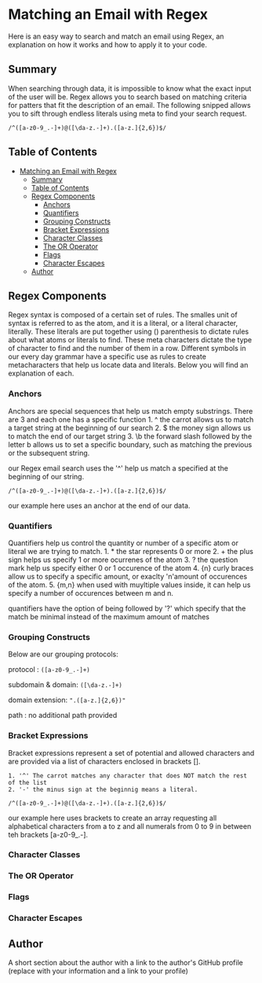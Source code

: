 # Matching an Email with Regex

Here is an easy way to search and match an email using Regex, an explanation on how it works and how to apply it to your code.

## Summary

When searching through data, it is impossible to know what the exact input of the user will be. Regex allows you to search based on matching criteria for patters that fit the description of an email. The following snipped allows you to sift through endless literals using meta to find your search request.

<code>/^([a-z0-9_\.-]+)@([\da-z\.-]+)\.([a-z\.]{2,6})$/</code>

## Table of Contents

- [Matching an Email with Regex](#matching-an-email-with-regex)
  - [Summary](#summary)
  - [Table of Contents](#table-of-contents)
  - [Regex Components](#regex-components)
    - [Anchors](#anchors)
    - [Quantifiers](#quantifiers)
    - [Grouping Constructs](#grouping-constructs)
    - [Bracket Expressions](#bracket-expressions)
    - [Character Classes](#character-classes)
    - [The OR Operator](#the-or-operator)
    - [Flags](#flags)
    - [Character Escapes](#character-escapes)
  - [Author](#author)

## Regex Components

Regex syntax is composed of a certain set of rules. The smalles unit of syntax is referred to as the atom, and it is a literal, or a literal character, literally. These literals are put together using () parenthesis to dictate rules about what atoms or literals to find. These meta characters dictate the type of character to find and the number of them in a row. Different symbols in our every day grammar have a specific use as rules to create metacharacters that help us locate data and literals. Below you will find an explanation of each.

### Anchors

Anchors are special sequences that help us match empty substrings. There are 3 and each one has a specific function
    1. ^ the carrot allows us to match a target string at the beginning of our search
    2. $ the money sign allows us to match the end of our target string
    3. \b the forward slash followed by the letter b allows us to set a specific boundary, such as matching the previous or the subsequent string. 

our Regex email search uses the '^' help us match a specified at the beginning of our string.

<code>/^([a-z0-9_\.-]+)@([\da-z\.-]+)\.([a-z\.]{2,6})$/</code>

our example here uses an anchor at the end of our data.

### Quantifiers

Quantifiers help us control the quantity or number of a specific atom or literal we are trying to match. 
    1. * the star represents 0 or more
    2. + the plus sign helps us specify 1 or more ocurrenes of the atom
    3. ? the question mark help us specify either 0 or 1 occurence of the atom
    4. {n} curly braces allow us to specify a specific amount, or exaclty 'n'amount of occurences of the atom. 
    5. {m,n} when used with muyltiple values inside, it can help us specify a number of occurences between m and n.


quantifiers have the option of being followed by '?' which specify that the match be minimal instead of the maximum amount of matches


### Grouping Constructs

Below are our grouping protocols:

protocol : <code>([a-z0-9_\.-]+)</code>

subdomain & domain: <code>([\da-z\.-]+)</code>

domain extension: <code>"\.([a-z\.]{2,6})"</code>

path : no additional path provided

### Bracket Expressions

Bracket expressions represent a set of potential and allowed characters and are provided via a list of characters enclosed in brackets [].

    1. '^' The carrot matches any character that does NOT match the rest of the list
    2. '-' the minus sign at the beginnig means a literal.

<code>/^([a-z0-9_\.-]+)@([\da-z\.-]+)\.([a-z\.]{2,6})$/</code>

our example here uses brackets to create an array requesting all alphabetical characters from a to z and all numerals from 0 to 9 in between teh brackets [a-z0-9_\.-].




### Character Classes

### The OR Operator

### Flags

### Character Escapes

## Author

A short section about the author with a link to the author's GitHub profile (replace with your information and a link to your profile)
